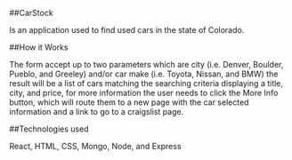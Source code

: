 ##CarStock

Is an application used to find used cars in the state of Colorado.

##How it Works

The form accept up to two parameters which are city (i.e. Denver, Boulder, Pueblo, and Greeley) and/or car make (i.e. Toyota, Nissan, and BMW) the result will be a list of cars matching the searching criteria displaying a title, city, and price, for more information the user needs to click the More Info button, which will route them to a new page with the car selected information and a link to go to a craigslist page.

##Technologies used

React, HTML, CSS, Mongo, Node, and Express
